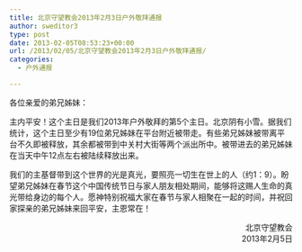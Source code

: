 ```yaml
---
title: 北京守望教会2013年2月3日户外敬拜通报
author: sweditor3
type: post
date: 2013-02-05T08:53:23+00:00
url: /2013/02/05/北京守望教会2013年2月3日户外敬拜通报/
categories:
  - 户外通报

---
```

各位亲爱的弟兄姊妹：

主内平安！这个主日是我们2013年户外敬拜的第5个主日。北京阴有小雪。据我们统计，这个主日至少有19位弟兄姊妹在平台附近被带走。有些弟兄姊妹被带离平台不久即被释放，其余都被带到中关村大街等两个派出所中。被带进去的弟兄姊妹在当天中午12点左右被陆续释放出来。

我们的主基督带到这个世界的光是真光，要照亮一切生在世上的人（约1：9）。盼望弟兄姊妹在春节这个中国传统节日与家人朋友相处期间，能够将这赐人生命的真光带给身边的每个人。愿神特别祝福大家在春节与家人相聚在一起的时间，并祝回家探亲的弟兄姊妹来回平安，主恩常在！

<p style="text-align: right;">
  北京守望教会<br /> 2013年2月5日
</p>